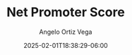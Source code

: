 ---
weight: 700
title: "Net Promoter Score"
description: ""
aliases:
    - ../guides/testing/nps
author: "Angelo Ortiz Vega"
icon: "search"
date: "2025-02-01T18:38:29-06:00"
lastmod: "2025-02-01T18:38:29-06:00"
draft: true
toc: true
images: []
---